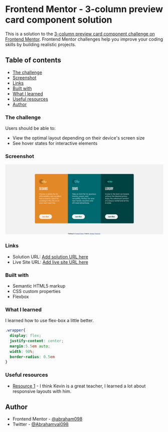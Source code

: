 # Frontend Mentor - 3-column preview card component solution

This is a solution to the [3-column preview card component challenge on Frontend Mentor](https://www.frontendmentor.io/challenges/3column-preview-card-component-pH92eAR2-). Frontend Mentor challenges help you improve your coding skills by building realistic projects.

## Table of contents

  - [The challenge](#the-challenge)
  - [Screenshot](#screenshot)
  - [Links](#links)
  - [Built with](#built-with)
  - [What I learned](#what-i-learned)
  - [Useful resources](#useful-resources)
- [Author](#author)



### The challenge

Users should be able to:

- View the optimal layout depending on their device's screen size
- See hover states for interactive elements

### Screenshot

![screenshot.png](screenshot.png)

### Links

- Solution URL: [Add solution URL here](https://github.com/abraham098/3-column-peview-card)
- Live Site URL: [Add live site URL here](https://your-live-site-url.com)


### Built with

- Semantic HTML5 markup
- CSS custom properties
- Flexbox


### What I learned

I learned how to use flex-box a little better.

```css
.wrapper{
  display: flex;
  justify-content: center;
  margin:5.5em auto;
  width: 90%;
  border-radius: 0.5em
}
```

### Useful resources

- [Resource 1](https://courses.kevinpowell.co/view/courses/conquering-responsive-layouts) - I think Kevin is a great teacher, I learned a lot about responsive layouts with him.


## Author

- Frontend Mentor - [@abraham098](https://www.frontendmentor.io/profile/abraham098)
- Twitter - [@Abrahamval098](https://twitter.com/Abrahamval098)

